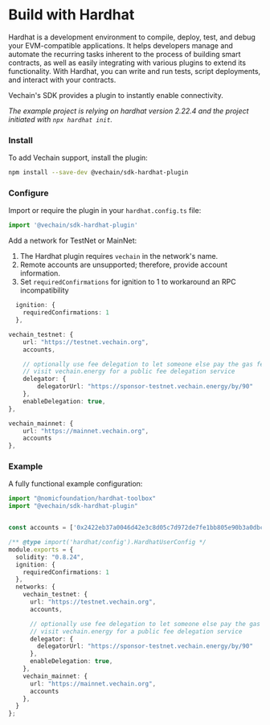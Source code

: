 # Build with Hardhat

Hardhat is a development environment to compile, deploy, test, and debug your EVM-compatible applications. It helps developers manage and automate the recurring tasks inherent to the process of building smart contracts, as well as easily integrating with various plugins to extend its functionality. With Hardhat, you can write and run tests, script deployments, and interact with your contracts.

Vechain's SDK provides a plugin to instantly enable connectivity.

_The example project is relying on hardhat version 2.22.4 and the project initiated with `npx hardhat init`._

### Install

To add Vechain support, install the plugin:

```bash
npm install --save-dev @vechain/sdk-hardhat-plugin
```

### Configure

Import or require the plugin in your `hardhat.config.ts` file:

```ts
import '@vechain/sdk-hardhat-plugin'
```

Add a network for TestNet or MainNet:

1. The Hardhat plugin requires `vechain` in the network's name.
2. Remote accounts are unsupported; therefore, provide account information.
3. Set `requiredConfirmations` for ignition to 1 to workaround an RPC incompatibility

```typescript
  ignition: {
    requiredConfirmations: 1
  },
```

```ts
vechain_testnet: {
    url: "https://testnet.vechain.org",
    accounts,

    // optionally use fee delegation to let someone else pay the gas fees
    // visit vechain.energy for a public fee delegation service
    delegator: {
        delegatorUrl: "https://sponsor-testnet.vechain.energy/by/90"
    },
    enableDelegation: true,
},

vechain_mainnet: {
    url: "https://mainnet.vechain.org",
    accounts
},
```

### Example

A fully functional example configuration:

```ts
import "@nomicfoundation/hardhat-toolbox"
import "@vechain/sdk-hardhat-plugin"


const accounts = ['0x2422eb37a0046d42e3c8d05c7d972de7fe1bb805e90b3a0dbc7d12b4d444c634']

/** @type import('hardhat/config').HardhatUserConfig */
module.exports = {
  solidity: "0.8.24",
  ignition: {
    requiredConfirmations: 1
  },
  networks: {
    vechain_testnet: {
      url: "https://testnet.vechain.org",
      accounts,

      // optionally use fee delegation to let someone else pay the gas fees
      // visit vechain.energy for a public fee delegation service
      delegator: {
        delegatorUrl: "https://sponsor-testnet.vechain.energy/by/90"
      },
      enableDelegation: true,
    },
    vechain_mainnet: {
      url: "https://mainnet.vechain.org",
      accounts
    },
  }
};
```
